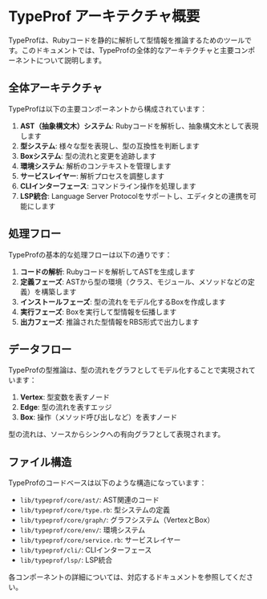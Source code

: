 # TypeProf アーキテクチャ概要

TypeProfは、Rubyコードを静的に解析して型情報を推論するためのツールです。このドキュメントでは、TypeProfの全体的なアーキテクチャと主要コンポーネントについて説明します。

## 全体アーキテクチャ

TypeProfは以下の主要コンポーネントから構成されています：

1. **AST（抽象構文木）システム**: Rubyコードを解析し、抽象構文木として表現します
2. **型システム**: 様々な型を表現し、型の互換性を判断します
3. **Boxシステム**: 型の流れと変更を追跡します
4. **環境システム**: 解析のコンテキストを管理します
5. **サービスレイヤー**: 解析プロセスを調整します
6. **CLIインターフェース**: コマンドライン操作を処理します
7. **LSP統合**: Language Server Protocolをサポートし、エディタとの連携を可能にします

## 処理フロー

TypeProfの基本的な処理フローは以下の通りです：

1. **コードの解析**: Rubyコードを解析してASTを生成します
2. **定義フェーズ**: ASTから型の環境（クラス、モジュール、メソッドなどの定義）を構築します
3. **インストールフェーズ**: 型の流れをモデル化するBoxを作成します
4. **実行フェーズ**: Boxを実行して型情報を伝播します
5. **出力フェーズ**: 推論された型情報をRBS形式で出力します

## データフロー

TypeProfの型推論は、型の流れをグラフとしてモデル化することで実現されています：

1. **Vertex**: 型変数を表すノード
2. **Edge**: 型の流れを表すエッジ
3. **Box**: 操作（メソッド呼び出しなど）を表すノード

型の流れは、ソースからシンクへの有向グラフとして表現されます。

## ファイル構造

TypeProfのコードベースは以下のような構造になっています：

- `lib/typeprof/core/ast/`: AST関連のコード
- `lib/typeprof/core/type.rb`: 型システムの定義
- `lib/typeprof/core/graph/`: グラフシステム（VertexとBox）
- `lib/typeprof/core/env/`: 環境システム
- `lib/typeprof/core/service.rb`: サービスレイヤー
- `lib/typeprof/cli/`: CLIインターフェース
- `lib/typeprof/lsp/`: LSP統合

各コンポーネントの詳細については、対応するドキュメントを参照してください。
